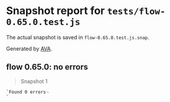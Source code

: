 # Snapshot report for `tests/flow-0.65.0.test.js`

The actual snapshot is saved in `flow-0.65.0.test.js.snap`.

Generated by [AVA](https://ava.li).

## flow 0.65.0: no errors

> Snapshot 1

    `Found 0 errors␊
    `
